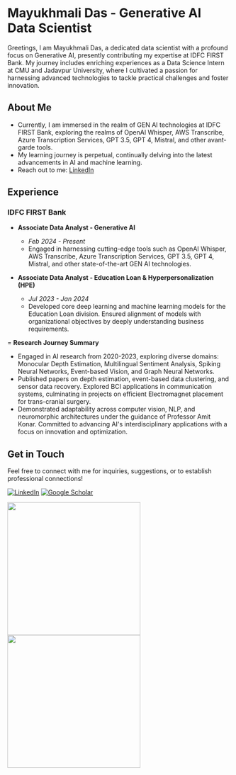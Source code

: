 # Mayukhmali Das - Generative AI Data Scientist

Greetings, I am Mayukhmali Das, a dedicated data scientist with a profound focus on Generative AI, presently contributing my expertise at IDFC FIRST Bank. My journey includes enriching experiences as a Data Science Intern at CMU and Jadavpur University, where I cultivated a passion for harnessing advanced technologies to tackle practical challenges and foster innovation.

## About Me

- Currently, I am immersed in the realm of GEN AI technologies at IDFC FIRST Bank, exploring the realms of OpenAI Whisper, AWS Transcribe, Azure Transcription Services, GPT 3.5, GPT 4, Mistral, and other avant-garde tools.
- My learning journey is perpetual, continually delving into the latest advancements in AI and machine learning.
- Reach out to me: [LinkedIn](https://www.linkedin.com/in/mayukhmali-das/)

## Experience

### IDFC FIRST Bank
- **Associate Data Analyst - Generative AI**
  - *Feb 2024 - Present*
  - Engaged in harnessing cutting-edge tools such as OpenAI Whisper, AWS Transcribe, Azure Transcription Services, GPT 3.5, GPT 4, Mistral, and other state-of-the-art GEN AI technologies.

- **Associate Data Analyst - Education Loan & Hyperpersonalization (HPE)**
  - *Jul 2023 - Jan 2024*
  - Developed core deep learning and machine learning models for the Education Loan division. Ensured alignment of models with organizational objectives by deeply understanding business requirements.


= **Research Journey Summary**
  - Engaged in AI research from 2020-2023, exploring diverse domains: Monocular Depth Estimation, Multilingual Sentiment Analysis, Spiking Neural Networks, Event-based Vision, and Graph Neural Networks.
  - Published papers on depth estimation, event-based data clustering, and sensor data recovery. Explored BCI applications in communication systems, culminating in projects on efficient Electromagnet placement for trans-cranial surgery.
  - Demonstrated adaptability across computer vision, NLP, and neuromorphic architectures under the guidance of Professor Amit Konar. Committed to advancing AI's interdisciplinary applications with a focus on innovation and optimization.

## Get in Touch

Feel free to connect with me for inquiries, suggestions, or to establish professional connections!

[![LinkedIn](https://img.shields.io/badge/-LinkedIn-blue?style=flat-square&logo=Linkedin&logoColor=white&link=https://www.linkedin.com/in/mayukhmali-das/)](https://www.linkedin.com/in/mayukhmali-das-7237a1196/)
[![Google Scholar](https://img.shields.io/badge/-Google%20Scholar-blue?style=flat-square&logo=Google%20Scholar&logoColor=white&link=https://scholar.google.com/citations?user=jUzToa8AAAAJ&hl=en)](https://scholar.google.com/citations?user=jUzToa8AAAAJ&hl=en)

<img src="https://media.giphy.com/media/cy9YmehyBO2TJ7tX81/giphy.gif" width="300"> <img src="https://media.giphy.com/media/qdpdeAEbIJhhtqUk7k/giphy.gif" width="300">
